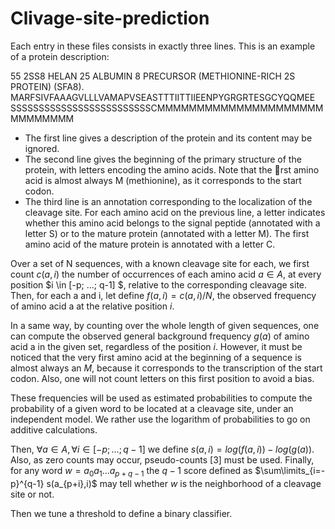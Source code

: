 # Clivage-site-prediction

Each entry in these files consists in exactly three lines. This is an example of a protein description:

55 2SS8 HELAN 25 ALBUMIN 8 PRECURSOR (METHIONINE-RICH 2S PROTEIN) (SFA8).
MARFSIVFAAAGVLLLVAMAPVSEASTTTIITTIIEENPYGRGRTESGCYQQMEE
SSSSSSSSSSSSSSSSSSSSSSSSSCMMMMMMMMMMMMMMMMMMMMMMMMMMMMM

- The first line gives a description of the protein and its content may be ignored.
- The second line gives the beginning of the primary structure of the protein, with letters encoding the amino acids. Note that the rst amino acid is almost always M
(methionine), as it corresponds to the start codon.
- The third line is an annotation corresponding to the localization of the cleavage site. For each amino acid on the previous line, a letter indicates whether this amino acid belongs to the signal peptide (annotated with a letter S) or to the mature protein (annotated with a letter M). The first amino acid of the mature protein is annotated with a letter C.

Over a set of N sequences, with a known cleavage site for each, we first count $c(a,i)$ the number of occurrences of each amino acid $a \in A$, at every position $i \in [-p; ...; q-1] $, relative to the corresponding cleavage site. Then, for each a and i, let define $f(a, i) = c(a, i)/N$, the observed frequency of amino acid a at the relative position $i$. 

In a same way, by counting over the whole length of given sequences, one can compute the observed general background frequency $g(a$) of amino acid a in the given set, regardless of the position $i$. However, it must be noticed that the very first amino acid at the beginning of a sequence is almost always an $M$, because it corresponds to the transcription of the start codon. Also, one will not count letters on this first position to avoid a bias. 

These frequencies will be used as estimated probabilities to compute the probability of a given word to be located at a cleavage site, under an independent model. We rather use the logarithm of probabilities to go on additive calculations. 

Then, $\forall a \in A, \forall i \in [-p; ...; q-1]$ we define $s(a, i) = log(f(a, i)) - log(g(a))$. Also, as zero counts may occur, pseudo-counts [3] must be used. Finally, for any word $w = a_{0}a_{1}...a_{p+q-1}$ the $q-1$ score defined as $\sum\limits_{i=-p}^{q-1} s(a_{p+i},i)$ may tell whether $w$ is the neighborhood of a cleavage site or not.

Then we tune a threshold to define a binary classifier.
